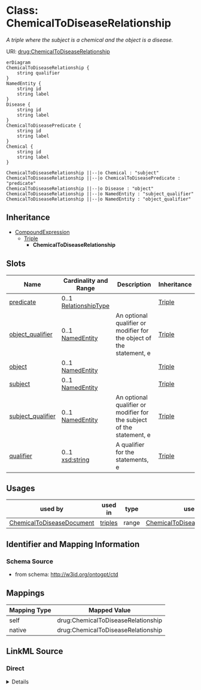 # Class: ChemicalToDiseaseRelationship
_A triple where the subject is a chemical and the object is a disease._




URI: [drug:ChemicalToDiseaseRelationship](http://w3id.org/ontogpt/drug/ChemicalToDiseaseRelationship)


```mermaid
erDiagram
ChemicalToDiseaseRelationship {
    string qualifier  
}
NamedEntity {
    string id  
    string label  
}
Disease {
    string id  
    string label  
}
ChemicalToDiseasePredicate {
    string id  
    string label  
}
Chemical {
    string id  
    string label  
}

ChemicalToDiseaseRelationship ||--|o Chemical : "subject"
ChemicalToDiseaseRelationship ||--|o ChemicalToDiseasePredicate : "predicate"
ChemicalToDiseaseRelationship ||--|o Disease : "object"
ChemicalToDiseaseRelationship ||--|o NamedEntity : "subject_qualifier"
ChemicalToDiseaseRelationship ||--|o NamedEntity : "object_qualifier"

```




## Inheritance
* [CompoundExpression](CompoundExpression.md)
    * [Triple](Triple.md)
        * **ChemicalToDiseaseRelationship**



## Slots

| Name | Cardinality and Range | Description | Inheritance |
| ---  | --- | --- | --- |
| [predicate](predicate.md) | 0..1 <br/> [RelationshipType](RelationshipType.md) |  | [Triple](Triple.md) |
| [object_qualifier](object_qualifier.md) | 0..1 <br/> [NamedEntity](NamedEntity.md) | An optional qualifier or modifier for the object of the statement, e | [Triple](Triple.md) |
| [object](object.md) | 0..1 <br/> [NamedEntity](NamedEntity.md) |  | [Triple](Triple.md) |
| [subject](subject.md) | 0..1 <br/> [NamedEntity](NamedEntity.md) |  | [Triple](Triple.md) |
| [subject_qualifier](subject_qualifier.md) | 0..1 <br/> [NamedEntity](NamedEntity.md) | An optional qualifier or modifier for the subject of the statement, e | [Triple](Triple.md) |
| [qualifier](qualifier.md) | 0..1 <br/> [xsd:string](xsd:string) | A qualifier for the statements, e | [Triple](Triple.md) |





## Usages

| used by | used in | type | used |
| ---  | --- | --- | --- |
| [ChemicalToDiseaseDocument](ChemicalToDiseaseDocument.md) | [triples](triples.md) | range | [ChemicalToDiseaseRelationship](ChemicalToDiseaseRelationship.md) |






## Identifier and Mapping Information







### Schema Source


* from schema: http://w3id.org/ontogpt/ctd





## Mappings

| Mapping Type | Mapped Value |
| ---  | ---  |
| self | drug:ChemicalToDiseaseRelationship |
| native | drug:ChemicalToDiseaseRelationship |


## LinkML Source

<!-- TODO: investigate https://stackoverflow.com/questions/37606292/how-to-create-tabbed-code-blocks-in-mkdocs-or-sphinx -->

### Direct

<details>
```yaml
name: ChemicalToDiseaseRelationship
description: A triple where the subject is a chemical and the object is a disease.
from_schema: http://w3id.org/ontogpt/ctd
rank: 1000
is_a: Triple
slot_usage:
  subject:
    name: subject
    description: 'The chemical substance, drug, or small molecule.  or example: Lidocaine,
      Monosodium Glutamate, Imatinib.'
    domain_of:
    - Triple
    - Triple
    - Triple
    - Triple
    - Triple
    range: Chemical
  object:
    name: object
    description: The disease or condition that is being treated or induced by the
      chemical. For example, asthma, cancer, covid-19, cardiac asystole, Hypotension,
      Headache.
    domain_of:
    - Triple
    - Triple
    - Triple
    - Triple
    - Triple
    range: Disease
  predicate:
    name: predicate
    description: The relationship type, e.g. INDUCES, TREATS.
    domain_of:
    - Triple
    - Triple
    - Triple
    - Triple
    - Triple
    range: ChemicalToDiseasePredicate
  subject_qualifier:
    name: subject_qualifier
    description: An optional qualifier or modifier for the chemical, e.g. "high dose"
      or "intravenously administered"
    domain_of:
    - Triple
    - Triple
    - Triple
    - Triple
    - Triple
    range: NamedEntity
  object_qualifier:
    name: object_qualifier
    description: An optional qualifier or modifier for the disease, e.g. "severe"
      or "with additional complications"
    domain_of:
    - Triple
    - Triple
    - Triple
    - Triple
    - Triple
    range: NamedEntity

```
</details>

### Induced

<details>
```yaml
name: ChemicalToDiseaseRelationship
description: A triple where the subject is a chemical and the object is a disease.
from_schema: http://w3id.org/ontogpt/ctd
rank: 1000
is_a: Triple
slot_usage:
  subject:
    name: subject
    description: 'The chemical substance, drug, or small molecule.  or example: Lidocaine,
      Monosodium Glutamate, Imatinib.'
    domain_of:
    - Triple
    - Triple
    - Triple
    - Triple
    - Triple
    range: Chemical
  object:
    name: object
    description: The disease or condition that is being treated or induced by the
      chemical. For example, asthma, cancer, covid-19, cardiac asystole, Hypotension,
      Headache.
    domain_of:
    - Triple
    - Triple
    - Triple
    - Triple
    - Triple
    range: Disease
  predicate:
    name: predicate
    description: The relationship type, e.g. INDUCES, TREATS.
    domain_of:
    - Triple
    - Triple
    - Triple
    - Triple
    - Triple
    range: ChemicalToDiseasePredicate
  subject_qualifier:
    name: subject_qualifier
    description: An optional qualifier or modifier for the chemical, e.g. "high dose"
      or "intravenously administered"
    domain_of:
    - Triple
    - Triple
    - Triple
    - Triple
    - Triple
    range: NamedEntity
  object_qualifier:
    name: object_qualifier
    description: An optional qualifier or modifier for the disease, e.g. "severe"
      or "with additional complications"
    domain_of:
    - Triple
    - Triple
    - Triple
    - Triple
    - Triple
    range: NamedEntity
attributes:
  subject:
    name: subject
    description: 'The chemical substance, drug, or small molecule.  or example: Lidocaine,
      Monosodium Glutamate, Imatinib.'
    from_schema: http://w3id.org/ontogpt/core
    rank: 1000
    alias: subject
    owner: ChemicalToDiseaseRelationship
    domain_of:
    - Triple
    - Triple
    - Triple
    - Triple
    - Triple
    range: Chemical
  predicate:
    name: predicate
    description: The relationship type, e.g. INDUCES, TREATS.
    from_schema: http://w3id.org/ontogpt/core
    rank: 1000
    alias: predicate
    owner: ChemicalToDiseaseRelationship
    domain_of:
    - Triple
    - Triple
    - Triple
    - Triple
    - Triple
    range: ChemicalToDiseasePredicate
  object:
    name: object
    description: The disease or condition that is being treated or induced by the
      chemical. For example, asthma, cancer, covid-19, cardiac asystole, Hypotension,
      Headache.
    from_schema: http://w3id.org/ontogpt/core
    rank: 1000
    alias: object
    owner: ChemicalToDiseaseRelationship
    domain_of:
    - Triple
    - Triple
    - Triple
    - Triple
    - Triple
    range: Disease
  qualifier:
    name: qualifier
    description: A qualifier for the statements, e.g. "NOT" for negation
    from_schema: http://w3id.org/ontogpt/core
    rank: 1000
    alias: qualifier
    owner: ChemicalToDiseaseRelationship
    domain_of:
    - Triple
    range: string
  subject_qualifier:
    name: subject_qualifier
    description: An optional qualifier or modifier for the chemical, e.g. "high dose"
      or "intravenously administered"
    from_schema: http://w3id.org/ontogpt/core
    rank: 1000
    alias: subject_qualifier
    owner: ChemicalToDiseaseRelationship
    domain_of:
    - Triple
    - Triple
    - Triple
    - Triple
    - Triple
    range: NamedEntity
  object_qualifier:
    name: object_qualifier
    description: An optional qualifier or modifier for the disease, e.g. "severe"
      or "with additional complications"
    from_schema: http://w3id.org/ontogpt/core
    rank: 1000
    alias: object_qualifier
    owner: ChemicalToDiseaseRelationship
    domain_of:
    - Triple
    - Triple
    - Triple
    - Triple
    - Triple
    range: NamedEntity

```
</details>